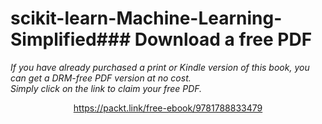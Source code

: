 


# scikit-learn-Machine-Learning-Simplified### Download a free PDF

 <i>If you have already purchased a print or Kindle version of this book, you can get a DRM-free PDF version at no cost.<br>Simply click on the link to claim your free PDF.</i>
<p align="center"> <a href="https://packt.link/free-ebook/9781788833479">https://packt.link/free-ebook/9781788833479 </a> </p>